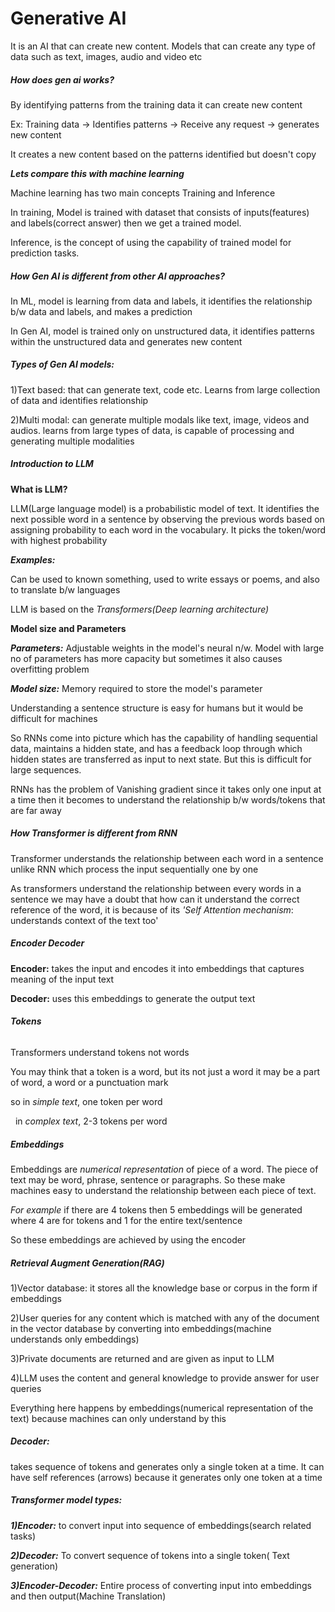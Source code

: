 # **Generative AI**

It is an AI that can create new content. Models that can create any type of data such as text, images, audio and video etc



##### **How does gen ai works?**

By identifying patterns from the training data it can create new content

Ex: Training data -> Identifies patterns -> Receive any request -> generates new content

It creates a new content based on the patterns identified but doesn't copy 



***Lets compare this with machine learning***

Machine learning has two main concepts Training and Inference

In training, Model is trained with dataset that consists of inputs(features) and labels(correct answer) then we get a trained model.

Inference, is the concept of using the capability of trained model for prediction tasks.



##### **How Gen AI is different from other AI approaches?**

In ML, model is learning from data and labels, it identifies the relationship b/w data and labels, and makes a prediction

In Gen AI, model is trained only on unstructured data, it identifies patterns within the unstructured data and generates new content



##### **Types of Gen AI models:**

1)Text based: that can generate text, code etc. Learns from large collection of data and identifies relationship

2)Multi modal: can generate multiple modals like text, image, videos and audios. learns from large types of data, is capable of processing and generating multiple modalities



##### **Introduction to LLM**



**What is LLM?**

LLM(Large language model) is a probabilistic model of text. It identifies the next possible word in a sentence by observing the previous words based on assigning probability to each word in the vocabulary. It picks the token/word with highest probability



***Examples:***

Can be used to known something, used to write essays or poems, and also to translate b/w languages



LLM is based on the *Transformers(Deep learning architecture)*



**Model size and Parameters**

***Parameters:*** Adjustable weights in the model's neural n/w. Model with large no of parameters has more capacity but sometimes it also causes overfitting problem

***Model size:*** Memory required to store the model's parameter



Understanding a sentence structure is easy for humans but it would be difficult for machines 

So RNNs come into picture which has the capability of handling sequential data, maintains a hidden state, and has a feedback loop through which hidden states are transferred as input to next state. But this is difficult for large sequences.



RNNs has the problem of Vanishing gradient since it takes only one input at a time then it becomes to understand the relationship b/w words/tokens that are far away



##### **How Transformer is different from RNN**

Transformer understands the relationship between each word in a sentence unlike RNN which process the input sequentially one by one

As transformers understand the relationship between every words in a sentence we may have a doubt that how can it understand the correct reference of the word, it is because of its *'Self Attention mechanism*: understands context of the text too'



##### **Encoder Decoder**

**Encoder:** takes the input and encodes it into embeddings that captures meaning of the input text

**Decoder:** uses this embeddings to generate the output text



###### **Tokens**

Transformers understand tokens not words

You may think that a token is a word, but its not just a word it may be a part of word, a word or a punctuation mark

so in *simple text*, one token per word

&nbsp;  in *complex text*, 2-3 tokens per word



##### **Embeddings**

Embeddings are *numerical representation* of piece of a word. The piece of text may be word, phrase, sentence or paragraphs. So these make machines easy to understand the relationship between each piece of text.



*For example* if there are 4 tokens then 5 embeddings will be generated where 4 are for tokens and 1 for the entire text/sentence



So these embeddings are achieved by using the encoder 



##### **Retrieval Augment Generation(RAG)**

1)Vector database: it stores all the knowledge base or corpus in the form if embeddings

2)User queries for any content which is matched with any of the document in the vector database by converting into embeddings(machine understands only embeddings)

3)Private documents are returned and are given as input to LLM

4)LLM uses the content and general knowledge to provide answer for user queries



Everything here happens by embeddings(numerical representation of the text) because machines can only understand by this



##### **Decoder:** 

takes sequence of tokens and generates only a single token at a time. It can have self references (arrows) because it generates only one token at a time 



##### **Transformer model types:**

***1)Encoder:*** to convert input into sequence of embeddings(search related tasks)

***2)Decoder:*** To convert sequence of tokens into a single token( Text generation)

***3)Encoder-Decoder:*** Entire process of converting input into embeddings and then output(Machine Translation)

